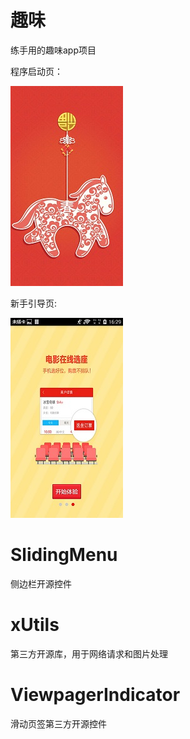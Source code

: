 # 趣味
练手用的趣味app项目

程序启动页：


![](https://raw.githubusercontent.com/donghaowxr/zhihuiwuxi/master/screenshot/splash.jpeg)

新手引导页:

![](https://raw.githubusercontent.com/donghaowxr/zhihuiwuxi/master/screenshot/guide.jpeg)

# SlidingMenu
侧边栏开源控件
# xUtils
第三方开源库，用于网络请求和图片处理
# ViewpagerIndicator
滑动页签第三方开源控件
